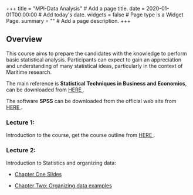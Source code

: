 +++
title = "MPI-Data Analysis"  # Add a page title.
date = 2020-01-01T00:00:00  # Add today's date.
widgets = false  # Page type is a Widget Page.
summary = ""  # Add a page description.
+++

## Overview
This course aims to prepare the candidates with the knowledge to perform basic statistical analysis. Participants can expect to gain an appreciation and understanding of many statistical ideas, particularly in the context of Maritime research.

The main reference is **Statistical Techniques in Business and Economics**, can be downloaded from 
<a href = "https://1drv.ms/b/s!Aq2JANz0XYHpxTCI7xt_TFAts9l_?e=XBBLcE"> HERE </a>.

The software **SPSS** can be downloaded from the official web site from 
<a href = "https://www.ibm.com/eg-en/analytics/spss-statistics-software"> HERE </a>.

 
### Lecture 1:
Introduction to the course, get the course outline from 
<a href = "https://1drv.ms/w/s!Aq2JANz0XYHpxTWycf5OLzw89540?e=jewOxG"> HERE </a>.

### Lecture 2:
Introduction to Statistics and organizing data:

- <a href = "https://1drv.ms/p/s!Aq2JANz0XYHpxTcQwguFdg4r0IWc?e=DRmf35"> Chapter One Slides  </a>

- <a href = "https://1drv.ms/w/s!Aq2JANz0XYHpxTblRHmVdFKnOhHE?e=Tc5iJC"> Chapter Two: Organizing data examples  </a>




